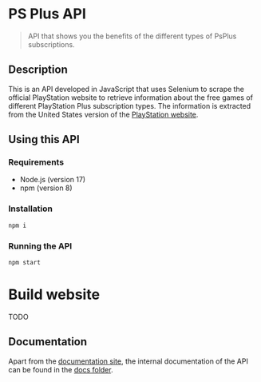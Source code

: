 # PS Plus API

> API that shows you the benefits of the different types of PsPlus subscriptions.

## Description

This is an API developed in JavaScript that uses Selenium to scrape the official PlayStation website to retrieve information about the free games of different PlayStation Plus subscription types. The information is extracted from the United States version of the [PlayStation website](https://www.playstation.com/en-us/ps-plus/).


## Using this API

### Requirements

- Node.js (version 17)
- npm (version 8)

### Installation


```sh
npm i
```

### Running the API

```sh
npm start
```

# Build website

TODO

## Documentation

Apart from the [documentation site](https://www.google.com), the internal documentation of the API can be found in the [docs folder](./docs/).
